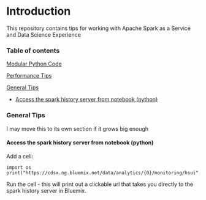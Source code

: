 # Introduction

This repository contains tips for working with Apache Spark as a Service and Data Science Experience

### Table of contents

[Modular Python Code](./modular_python_code/README.md)

[Performance Tips](./performance/README.md)

[General Tips](#general-tips)
  - [Access the spark history server from notebook (python)](#access-the-spark-history-server-from-notebook-python)
 
### General Tips
I may move this to its own section if it grows big enough

#### Access the spark history server from notebook (python)

Add a cell:

```
import os
print("https://cdsx.ng.bluemix.net/data/analytics/{0}/monitoring/hsui".format(os.environ["NOTEBOOK_TENANT_ID"]))
```

Run the cell - this will print out a clickable url that takes you directly to the spark history server in Bluemix.

